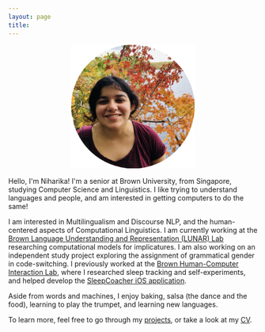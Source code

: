 ```yaml
---
layout: page
title: 
---
```

<p align="center">
  <img src="assets/img/linkedin.png" width="250" height="250"/>
</p>

Hello, I'm Niharika! I'm a senior at Brown University, from Singapore, studying Computer Science and Linguistics. I like trying to understand languages and people, and am interested in getting computers to do the same!

I am interested in Multilingualism and Discourse NLP, and the human-centered aspects of Computational Linguistics. I am currently working at the [Brown Language Understanding and Representation (LUNAR) Lab](https://lunar.cs.brown.edu/) researching computational models for implicatures. I am also working on an independent study project exploring the assignment of grammatical gender in code-switching. I previously worked at the [Brown Human-Computer Interaction Lab](https://hci.brown.edu/), where I researched sleep tracking and self-experiments, and helped develop the [SleepCoacher iOS application](https://apps.apple.com/us/app/sleepcoacher/id1446980859). 

Aside from words and machines, I enjoy baking, salsa (the dance and the food), learning to play the trumpet, and learning new languages.

To learn more, feel free to go through my [projects](https://niharikajhingan.github.io/projects), or take a look at my [CV](/assets/website_cv.pdf).

